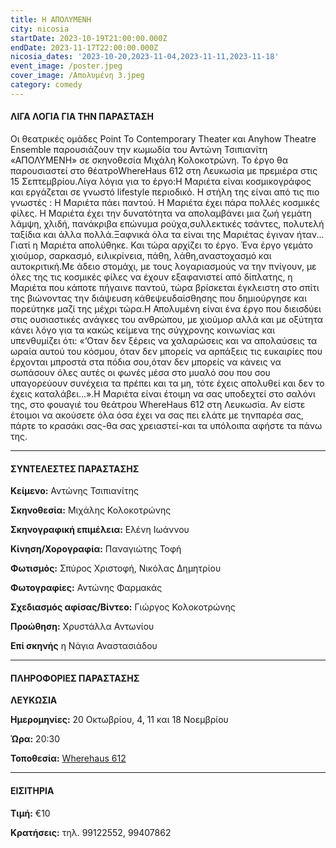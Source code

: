 ```yaml
---
title: Η ΑΠΟΛΥΜΕΝΗ
city: nicosia
startDate: 2023-10-19T21:00:00.000Z
endDate: 2023-11-17T22:00:00.000Z
nicosia_dates: '2023-10-20,2023-11-04,2023-11-11,2023-11-18'
event_image: /poster.jpeg
cover_image: /Απολυμένη 3.jpeg
category: comedy
---
```


#### ΛΙΓΑ ΛΟΓΙΑ ΓΙΑ ΤΗΝ ΠΑΡΑΣΤΑΣΗ

Οι θεατρικές ομάδες	Point To Contemporary	Theater και Anyhow Theatre Ensemble	παρουσιάζουν την κωμωδία του Αντώνη Τσιπιανίτη	«ΑΠΟΛΥΜΕΝΗ»	σε σκηνοθεσία Μιχάλη Κολοκοτρώνη. Το έργο θα παρουσιαστεί στο θέατροWhereHaus	612 στη Λευκωσία με πρεμιέρα στις 15 Σεπτεμβρίου.Λίγα λόγια για το έργο:Η Μαριέτα είναι κοσμικογράφος και εργάζεται σε γνωστό	lifestyle περιοδικό. Η στήλη της είναι από τις πιο γνωστές	: Η Μαριέτα πάει παντού.	Η Μαριέτα έχει πάρα πολλές κοσμικές φίλες. Η Μαριέτα έχει την δυνατότητα να απολαμβάνει μια ζωή γεμάτη λάμψη, χλιδή, πανάκριβα επώνυμα ρούχα,συλλεκτικές τσάντες, πολυτελή ταξίδια και άλλα πολλά.Ξαφνικά όλα τα είναι της Μαριέτας έγιναν ήταν... Γιατί η Μαριέτα απολύθηκε. Και τώρα αρχίζει το έργο. Ένα έργο γεμάτο χιούμορ, σαρκασμό, ειλικρίνεια, πάθη, λάθη,αναστοχασμό και αυτοκριτική.Με άδειο στομάχι, με τους λογαριασμούς να την πνίγουν, με όλες της τις κοσμικές φίλες να έχουν εξαφανιστεί από δίπλατης, η Μαριέτα που κάποτε πήγαινε παντού, τώρα βρίσκεται έγκλειστη στο σπίτι της βιώνοντας την διάψευση κάθε​ψευδαίσθησης που δημιούργησε και πορεύτηκε μαζί της μέχρι τώρα.Η Απολυμένη	είναι ένα έργο που διεισδύει στις ουσιαστικές ανάγκες του ανθρώπου, με χιούμορ αλλά και με οξύτητα κάνει λόγο για τα κακώς κείμενα της σύγχρονης κοινωνίας και υπενθυμίζει ότι:	«‘Οταν δεν ξέρεις να χαλαρώσεις και να απολαύσεις τα ωραία αυτού του κόσμου, όταν δεν μπορείς να αρπάξεις τις ευκαιρίες που έρχονται μπροστά στα πόδια σου,όταν δεν μπορείς να κάνεις να σωπάσουν όλες αυτές οι φωνές μέσα στο μυαλό σου που σου υπαγορεύουν συνέχεια τα πρέπει και τα μη, τότε έχεις απολυθεί και δεν το έχεις καταλάβει...».Η Μαριέτα είναι έτοιμη να σας υποδεχτεί στο σαλόνι της, στο φουαγιέ του θεάτρου	WhereHaus	612 στη Λευκωσία. Αν είστε έτοιμοι να ακούσετε όλα όσα έχει να σας πει ελάτε με τηνπαρέα σας, πάρτε το κρασάκι σας-θα σας χρειαστεί-και τα υπόλοιπα αφήστε τα πάνω της.

***

#### ΣΥΝΤΕΛΕΣΤΕΣ ΠΑΡΑΣΤΑΣΗΣ

**Κείμενο:** Αντώνης Τσιπιανίτης

**Σκηνοθεσία:** Μιχάλης Κολοκοτρώνης

**Σκηνογραφική επιμέλεια:**	 Ελένη Ιωάννου

**Κίνηση/Χορογραφία:**	Παναγιώτης Τοφή

​**Φωτισμός:**	Σπύρος Χριστοφή,	Νικόλας Δημητρίου

**Φωτογραφίες:**	Αντώνης Φαρμακάς

**Σχεδιασμός αφίσας/Βίντεο:**	Γιώργος Κολοκοτρώνης

**Προώθηση:**	Χρυστάλλα Αντωνίου

**Επί σκηνής** η	Νάγια Αναστασιάδου

***

#### ΠΛΗΡΟΦΟΡΙΕΣ ΠΑΡΑΣΤΑΣΗΣ&#xA;

**ΛΕΥΚΩΣΙΑ**

**Ημερομηνίες:**  20 Οκτωβρίου, 4, 11 και 18 Νοεμβρίου 

**Ώρα:**  20:30

**Τοποθεσία:**  [Wherehaus 612](https://www.google.gr/maps/place/WhereHaus+612/@35.1776103,33.3846831,17z/data=!4m6!3m5!1s0x14de170bc4982f01:0x9c24df07f8f1017d!8m2!3d35.177606!4d33.389554!16s%2Fg%2F11r9blzdp?hl=el\&entry=ttu)

***

#### ΕΙΣΙΤΗΡΙΑ

**Τιμή:** €10

**Κρατήσεις:** τηλ. 99122552, 99407862[
](https://www.google.gr/maps/place/WhereHaus+612/@35.1776103,33.3846831,17z/data=!3m1!4b1!4m6!3m5!1s0x14de170bc4982f01:0x9c24df07f8f1017d!8m2!3d35.177606!4d33.389554!16s%2Fg%2F11r9blzdp?hl=el\&entry=ttu)
